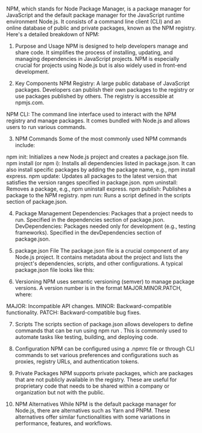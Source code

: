 NPM, which stands for Node Package Manager, is a package manager for JavaScript and the default package manager for the JavaScript runtime environment Node.js. It consists of a command line client (CLI) and an online database of public and private packages, known as the NPM registry. Here's a detailed breakdown of NPM:

1. Purpose and Usage
   NPM is designed to help developers manage and share code. It simplifies the process of installing, updating, and managing dependencies in JavaScript projects. NPM is especially crucial for projects using Node.js but is also widely used in front-end development.

2. Key Components
   NPM Registry: A large public database of JavaScript packages. Developers can publish their own packages to the registry or use packages published by others. The registry is accessible at npmjs.com.

NPM CLI: The command line interface used to interact with the NPM registry and manage packages. It comes bundled with Node.js and allows users to run various commands.

3. NPM Commands
   Some of the most commonly used NPM commands include:

npm init: Initializes a new Node.js project and creates a package.json file.
npm install (or npm i): Installs all dependencies listed in package.json. It can also install specific packages by adding the package name, e.g., npm install express.
npm update: Updates all packages to the latest version that satisfies the version ranges specified in package.json.
npm uninstall: Removes a package, e.g., npm uninstall express.
npm publish: Publishes a package to the NPM registry.
npm run: Runs a script defined in the scripts section of package.json.

4. Package Management
   Dependencies: Packages that a project needs to run. Specified in the dependencies section of package.json.
   DevDependencies: Packages needed only for development (e.g., testing frameworks). Specified in the devDependencies section of package.json.

5. package.json File
   The package.json file is a crucial component of any Node.js project. It contains metadata about the project and lists the project's dependencies, scripts, and other configurations. A typical package.json file looks like this:

6. Versioning
   NPM uses semantic versioning (semver) to manage package versions. A version number is in the format MAJOR.MINOR.PATCH, where:

MAJOR: Incompatible API changes.
MINOR: Backward-compatible functionality.
PATCH: Backward-compatible bug fixes.

7. Scripts
   The scripts section of package.json allows developers to define commands that can be run using npm run <script-name>. This is commonly used to automate tasks like testing, building, and deploying code.

8. Configuration
   NPM can be configured using a .npmrc file or through CLI commands to set various preferences and configurations such as proxies, registry URLs, and authentication tokens.

9. Private Packages
   NPM supports private packages, which are packages that are not publicly available in the registry. These are useful for proprietary code that needs to be shared within a company or organization but not with the public.

10. NPM Alternatives
    While NPM is the default package manager for Node.js, there are alternatives such as Yarn and PNPM. These alternatives offer similar functionalities with some variations in performance, features, and workflows.
